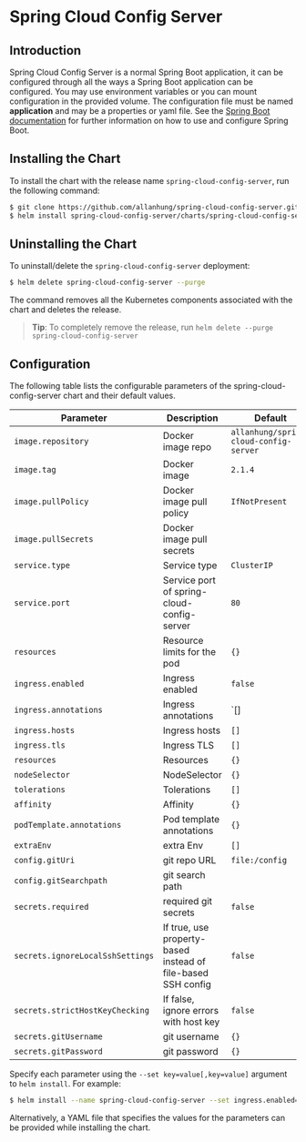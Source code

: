 # Spring Cloud Config Server

## Introduction

Spring Cloud Config Server is a normal Spring Boot application, it can be configured through all the ways a Spring Boot application can be configured.  You may use environment variables or you can mount configuration in the provided volume.  The configuration file must be named **application** and may be a properties or yaml file. See the [Spring Boot documentation](http://docs.spring.io/spring-boot/docs/current/reference/htmlsingle/#boot-features-external-config) for further information on how to use and configure Spring Boot.

## Installing the Chart

To install the chart with the release name `spring-cloud-config-server`, run the following command:

```bash
$ git clone https://github.com/allanhung/spring-cloud-config-server.git
$ helm install spring-cloud-config-server/charts/spring-cloud-config-server --name spring-cloud-config-server
```

## Uninstalling the Chart

To uninstall/delete the `spring-cloud-config-server` deployment:

```bash
$ helm delete spring-cloud-config-server --purge
```

The command removes all the Kubernetes components associated with the chart and deletes the release.

> **Tip**: To completely remove the release, run `helm delete --purge spring-cloud-config-server`

## Configuration

The following table lists the configurable parameters of the spring-cloud-config-server chart and their default values.

| Parameter                                  | Description                               | Default                            |
| ------------------------------------------ | ----------------------------------------- | ---------------------------------- |
| `image.repository`                         | Docker image repo                         | `allanhung/spring-cloud-config-server`|
| `image.tag`                                | Docker image                              | `2.1.4`                            |
| `image.pullPolicy`                         | Docker image pull policy                  | `IfNotPresent`                     |
| `image.pullSecrets`                        | Docker image pull secrets                 |                                    |
| `service.type`                             | Service type                              | `ClusterIP`                        |
| `service.port`                             | Service port of spring-cloud-config-server| `80`                               |
| `resources`                                | Resource limits for the pod               | `{}`                               |
| `ingress.enabled`                          | Ingress enabled                           | `false`                            |
| `ingress.annotations`                      | Ingress annotations                       | `[]                                |
| `ingress.hosts`                            | Ingress hosts                             | `[]`                               |
| `ingress.tls`                              | Ingress TLS                               | `[]`                               |
| `resources`                                | Resources                                 | `{}`                               |
| `nodeSelector`                             | NodeSelector                              | `{}`                               |
| `tolerations`                              | Tolerations                               | `[]`                               |
| `affinity`                                 | Affinity                                  | `{}`                               |
| `podTemplate.annotations`                  | Pod template annotations                  | `{}`                               |
| `extraEnv`                                 | extra Env                                 | `[]`                               |
| `config.gitUri`                            | git repo URL                              | `file:/config`                     |
| `config.gitSearchpath`                     | git search path                           |                                    |
| `secrets.required`                         | required git secrets                      | `false`                            |
| `secrets.ignoreLocalSshSettings`           | If true, use property-based instead of file-based SSH config | `false`         |
| `secrets.strictHostKeyChecking`            | If false, ignore errors with host key     | `false`                            |
| `secrets.gitUsername`                      | git username                              | `{}`                               |
| `secrets.gitPassword`                      | git password                              | `{}`                               |


Specify each parameter using the `--set key=value[,key=value]` argument to `helm install`. For example:

```bash
$ helm install --name spring-cloud-config-server --set ingress.enabled=false spring-cloud-config-server/charts/spring-cloud-config-server
```

Alternatively, a YAML file that specifies the values for the parameters can be provided while installing the chart.

